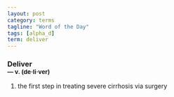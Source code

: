 ```yaml
---
layout: post
category: terms
tagline: "Word of the Day"
tags: [alpha_d]
term: deliver
---
```


<h3>Deliver<br/> <small>&mdash; v. (de<span>&middot;</span>li<span>&middot;</span>ver)</small></h3>
<p><ol><li>the first step in treating severe cirrhosis via surgery</li>
</ol></p>
